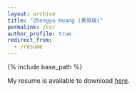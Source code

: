 ```yaml
---
layout: archive
title: "Zhengyu Huang (黄郑瑜)"
permalink: /cv/
author_profile: true
redirect_from:
  - /resume
---
```


{% include base_path %}

My resume is available to download <a href="../files/Zhengyu_Huang_Resume_2019_8_17_latex.pdf">here</a>.

